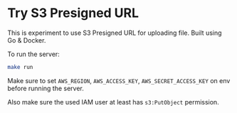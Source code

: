 # Try S3 Presigned URL

This is experiment to use S3 Presigned URL for uploading file. Built using Go & Docker.

To run the server:

```bash
make run
```

Make sure to set `AWS_REGION`, `AWS_ACCESS_KEY`, `AWS_SECRET_ACCESS_KEY` on env before running the server.

Also make sure the used IAM user at least has `s3:PutObject` permission.
